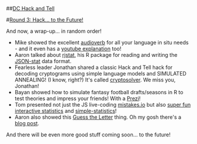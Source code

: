 ##[DC Hack and Tell](http://www.meetup.com/DC-Hack-and-Tell/)

#[Round 3: Hack... to the Future!](http://www.meetup.com/DC-Hack-and-Tell/events/149195962/)


And now, a wrap-up... in random order!


* Mike showed the excellent [audioverb](http://www.audioverb.com/) for all your language in situ needs - and it even has a [youtube explanation](https://www.youtube.com/watch?v=A8dx6EBKpTE) too!
* Aaron talked about [rjstat](https://github.com/ajschumacher/rjstat), his R package for reading and writing the [JSON-stat](http://json-stat.org/) data format.
* Fearless leader Jonathan shared a classic Hack and Tell hack for decoding cryptograms using simple language models and SIMULATED ANNEALING! (I know, right?) It's called [cryptosolver](https://github.com/jhalcrow/cryptosolver). We miss you, Jonathan!
* Bayan showed how to simulate fantasy football drafts/seasons in R to test theories and impress your friends! With a [Prezi](http://prezi.com/wthgy9h1mizn/fantasy-hack/)!
* Tom presented not just the JS live-coding [mistakes.io](http://mistakes.io/) but also [super fun interactive statistics](http://macwright.org/play-statistics/) and [simple-statistics](http://macwright.org/simple-statistics/)!
* Aaron also showed this [Guess the Letter](http://ajschumacher.github.io/perplexity/) thing. Oh my gosh there's a [blog post](http://planspace.org/2013/09/23/perplexity-what-it-is-and-what-yours-is/).

And there will be even more good stuff coming soon... to the future!
